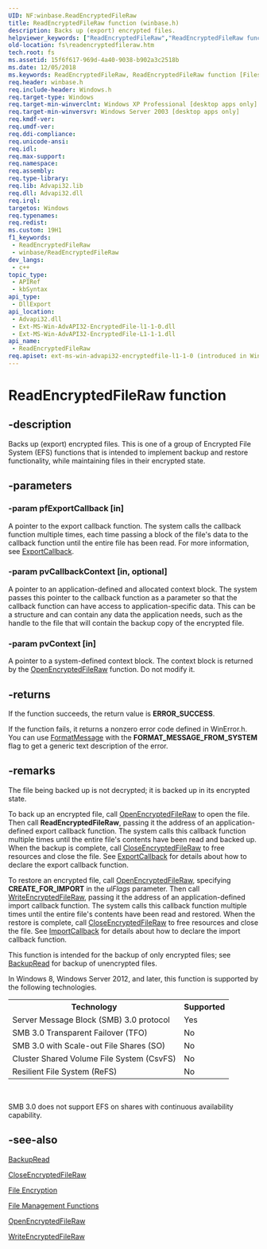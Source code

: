 ```yaml
---
UID: NF:winbase.ReadEncryptedFileRaw
title: ReadEncryptedFileRaw function (winbase.h)
description: Backs up (export) encrypted files.
helpviewer_keywords: ["ReadEncryptedFileRaw","ReadEncryptedFileRaw function [Files]","base.readencryptedfileraw","fs.readencryptedfileraw","winbase/ReadEncryptedFileRaw"]
old-location: fs\readencryptedfileraw.htm
tech.root: fs
ms.assetid: 15f6f617-969d-4a40-9038-b902a3c2518b
ms.date: 12/05/2018
ms.keywords: ReadEncryptedFileRaw, ReadEncryptedFileRaw function [Files], base.readencryptedfileraw, fs.readencryptedfileraw, winbase/ReadEncryptedFileRaw
req.header: winbase.h
req.include-header: Windows.h
req.target-type: Windows
req.target-min-winverclnt: Windows XP Professional [desktop apps only]
req.target-min-winversvr: Windows Server 2003 [desktop apps only]
req.kmdf-ver: 
req.umdf-ver: 
req.ddi-compliance: 
req.unicode-ansi: 
req.idl: 
req.max-support: 
req.namespace: 
req.assembly: 
req.type-library: 
req.lib: Advapi32.lib
req.dll: Advapi32.dll
req.irql: 
targetos: Windows
req.typenames: 
req.redist: 
ms.custom: 19H1
f1_keywords:
 - ReadEncryptedFileRaw
 - winbase/ReadEncryptedFileRaw
dev_langs:
 - c++
topic_type:
 - APIRef
 - kbSyntax
api_type:
 - DllExport
api_location:
 - Advapi32.dll
 - Ext-MS-Win-AdvAPI32-EncryptedFile-l1-1-0.dll
 - Ext-MS-Win-AdvAPI32-EncryptedFile-L1-1-1.dll
api_name:
 - ReadEncryptedFileRaw
req.apiset: ext-ms-win-advapi32-encryptedfile-l1-1-0 (introduced in Windows 8)
---
```


# ReadEncryptedFileRaw function


## -description

Backs up (export) encrypted files.  This is one of a group of Encrypted File System (EFS) 
    functions that is intended  to implement backup and restore functionality, while maintaining files in their 
    encrypted state.

## -parameters

### -param pfExportCallback [in]

A pointer to the export callback function. The system calls the callback function multiple times, each time 
      passing a block of the file's data to the callback function until the entire file has been read. For more 
      information, see <a href="/windows/desktop/api/winbase/nc-winbase-pfe_export_func">ExportCallback</a>.

### -param pvCallbackContext [in, optional]

A pointer to an application-defined and allocated context block. The system passes this pointer to the 
      callback function as a parameter so that the callback function can have access to application-specific data. 
      This can be a structure and can contain any data the application needs, such as the handle to the file that will 
      contain the backup copy of the encrypted file.

### -param pvContext [in]

A pointer to a system-defined context block. The context block is returned by the 
      <a href="/windows/desktop/api/winbase/nf-winbase-openencryptedfilerawa">OpenEncryptedFileRaw</a> function. Do not modify 
      it.

## -returns

If the function succeeds, the return value is <b>ERROR_SUCCESS</b>.

If the function fails, it returns a nonzero error code defined in WinError.h. You can use 
       <a href="/windows/desktop/api/winbase/nf-winbase-formatmessage">FormatMessage</a> with the 
       <b>FORMAT_MESSAGE_FROM_SYSTEM</b> flag to get a generic text description of the error.

## -remarks

The file being backed up is not decrypted;  it is backed up in its encrypted state.

To back up an encrypted file, call 
     <a href="/windows/desktop/api/winbase/nf-winbase-openencryptedfilerawa">OpenEncryptedFileRaw</a> to open the file. Then call 
     <b>ReadEncryptedFileRaw</b>, passing it the address of an 
     application-defined export callback function. The system calls this callback function multiple times until the 
     entire file's contents have been read and backed up.  When the backup is complete, call 
     <a href="/windows/desktop/api/winbase/nf-winbase-closeencryptedfileraw">CloseEncryptedFileRaw</a> to free resources and close 
     the file. See <a href="/windows/desktop/api/winbase/nc-winbase-pfe_export_func">ExportCallback</a> for details about how to 
     declare the export callback function.

To restore an encrypted file, call 
     <a href="/windows/desktop/api/winbase/nf-winbase-openencryptedfilerawa">OpenEncryptedFileRaw</a>, specifying 
     <b>CREATE_FOR_IMPORT</b> in the <i>ulFlags</i> parameter. Then call 
     <a href="/windows/desktop/api/winbase/nf-winbase-writeencryptedfileraw">WriteEncryptedFileRaw</a>, passing it the address of 
     an application-defined import callback function. The system calls this callback function multiple times until the 
     entire file's contents have been read and restored. When the restore is complete, call 
     <a href="/windows/desktop/api/winbase/nf-winbase-closeencryptedfileraw">CloseEncryptedFileRaw</a> to free resources and close 
     the file. See <a href="/windows/desktop/api/winbase/nc-winbase-pfe_import_func">ImportCallback</a> for details about how to 
     declare the import callback function.

This function is intended for the backup of only encrypted files; see 
    <a href="/windows/desktop/api/winbase/nf-winbase-backupread">BackupRead</a> for backup of unencrypted files.

In Windows 8, Windows Server 2012, and later, this function is supported by the following technologies.

<table>
<tr>
<th>Technology</th>
<th>Supported</th>
</tr>
<tr>
<td>
Server Message Block (SMB) 3.0 protocol

</td>
<td>
Yes

</td>
</tr>
<tr>
<td>
SMB 3.0 Transparent Failover (TFO)

</td>
<td>
No

</td>
</tr>
<tr>
<td>
SMB 3.0 with Scale-out File Shares (SO)

</td>
<td>
No

</td>
</tr>
<tr>
<td>
Cluster Shared Volume File System (CsvFS)

</td>
<td>
No

</td>
</tr>
<tr>
<td>
Resilient File System (ReFS)

</td>
<td>
No

</td>
</tr>
</table>
 

SMB 3.0 does not support EFS on shares with continuous availability capability.

## -see-also

<a href="/windows/desktop/api/winbase/nf-winbase-backupread">BackupRead</a>



<a href="/windows/desktop/api/winbase/nf-winbase-closeencryptedfileraw">CloseEncryptedFileRaw</a>



<a href="/windows/desktop/FileIO/file-encryption">File Encryption</a>



<a href="/windows/desktop/FileIO/file-management-functions">File Management Functions</a>



<a href="/windows/desktop/api/winbase/nf-winbase-openencryptedfilerawa">OpenEncryptedFileRaw</a>



<a href="/windows/desktop/api/winbase/nf-winbase-writeencryptedfileraw">WriteEncryptedFileRaw</a>
